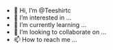 - 👋 Hi, I’m @Teeshirtc
- 👀 I’m interested in ...
- 🌱 I’m currently learning ...
- 💞️ I’m looking to collaborate on ...
- 📫 How to reach me ...

<!---
Teeshirtc/Teeshirtc is a ✨ special ✨ repository because its `README.md` (this file) appears on your GitHub profile.
You can click the Preview link to take a look at your changes.
--->
